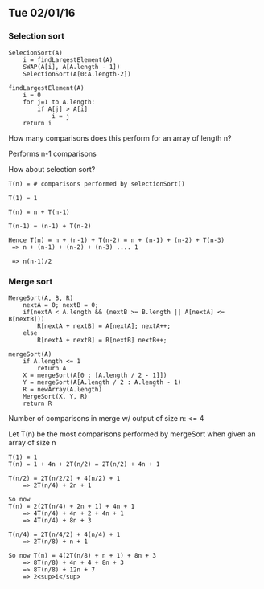 ## Tue 02/01/16

### Selection sort

```
SelecionSort(A)
	i = findLargestElement(A)
	SWAP(A[i], A[A.length - 1])
	SelectionSort(A[0:A.length-2])
```

```
findLargestElement(A)
	i = 0
	for j=1 to A.length:
		if A[j] > A[i]
			i = j
	return i
```

How many comparisons does this perform for an array of length n?

Performs n-1 comparisons

How about selection sort?

```
T(n) = # comparisons performed by selectionSort()

T(1) = 1

T(n) = n + T(n-1)

T(n-1) = (n-1) + T(n-2)

Hence T(n) = n + (n-1) + T(n-2) = n + (n-1) + (n-2) + T(n-3)
 => n + (n-1) + (n-2) + (n-3) .... 1

 => n(n-1)/2
```

### Merge sort

```
MergeSort(A, B, R)
	nextA = 0; nextB = 0;
	if(nextA < A.length && (nextB >= B.length || A[nextA] <= B[nextB]))
		R[nextA + nextB] = A[nextA]; nextA++;
	else
		R[nextA + nextB] = B[nextB] nextB++;
```

```
mergeSort(A)
	if A.length <= 1
		return A
	X = mergeSort(A[0 : [A.length / 2 - 1]])
	Y = mergeSort(A[A.length / 2 : A.length - 1)
	R = newArray(A.length)
	MergeSort(X, Y, R)
	return R
```

Number of comparisons in merge w/ output of size n: <= 4

Let T(n) be the most comparisons performed by mergeSort when given an array of size n

```
T(1) = 1
T(n) = 1 + 4n + 2T(n/2) = 2T(n/2) + 4n + 1

T(n/2) = 2T(n/2/2) + 4(n/2) + 1
	=> 2T(n/4) + 2n + 1

So now
T(n) = 2(2T(n/4) + 2n + 1) + 4n + 1
	=> 4T(n/4) + 4n + 2 + 4n + 1
	=> 4T(n/4) + 8n + 3

T(n/4) = 2T(n/4/2) + 4(n/4) + 1
	=> 2T(n/8) + n + 1

So now T(n) = 4(2T(n/8) + n + 1) + 8n + 3
	=> 8T(n/8) + 4n + 4 + 8n + 3
	=> 8T(n/8) + 12n + 7
	=> 2<sup>i</sup>
```
